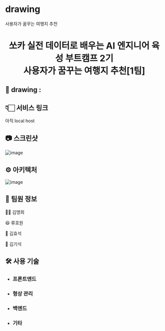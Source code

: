 # drawing

사용자가 꿈꾸는 여행지 추천

<h1 style = "text-align: center">
쏘카 실전 데이터로 배우는 AI 엔지니어 육성 부트캠프 2기 <br>
사용자가 꿈꾸는 여행지 추천[1팀]
</h1>




## 🌟 drawing :

## 👇🏻 서비스 링크

아직 local host

## 📷 스크린샷

![image](https://user-images.githubusercontent.com/75923078/178495453-3cd92ce8-6e64-47d4-97d6-1df931e3dabf.png)

## ⚙️ 아키텍처

![image](https://user-images.githubusercontent.com/75923078/178495791-5202456c-aafa-4c84-9acd-78c2d7714c55.png)


## 📌 팀원 정보

👩‍🦰 김명희 

😆 류호원 

👨 김효석 

🤵 김기석 



## 🛠 사용 기술

- ### **프론트엔드**

- ### **형상 관리**

- ### **백엔드**

- ### **기타**

